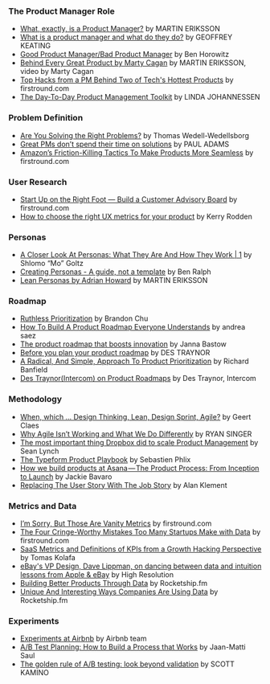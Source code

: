 
### The Product Manager Role
- [What, exactly, is a Product Manager?](https://bit.ly/2K7pCuF) by MARTIN ERIKSSON
- [What is a product manager and what do they do?](https://bit.ly/2YITW2n) by GEOFFREY KEATING 
- [Good Product Manager/Bad Product Manager](https://bit.ly/2uR0dha) by Ben Horowitz
- [Behind Every Great Product by Marty Cagan](https://bit.ly/2xbKx8Q) by  MARTIN ERIKSSON, video by Marty Cagan
- [Top Hacks from a PM Behind Two of Tech's Hottest Products](https://bit.ly/2UdMBcz) by firstround.com
- [The Day-To-Day Product Management Toolkit](https://bit.ly/2ODONnP) by LINDA JOHANNESSEN

### Problem Definition
- [Are You Solving the Right Problems?](https://bit.ly/2inexDI) by Thomas Wedell-Wedellsborg
- [Great PMs don’t spend their time on solutions](https://bit.ly/2Uc8oRW) by PAUL ADAMS
- [Amazon’s Friction-Killing Tactics To Make Products More Seamless](https://bit.ly/2GocqyF) by firstround.com

### User Research
- [Start Up on the Right Foot — Build a Customer Advisory Board](https://bit.ly/2K6HSoG) by firstround.com
- [How to choose the right UX metrics for your product](https://bit.ly/1Ntnytj) by Kerry Rodden

### Personas
- [A Closer Look At Personas: What They Are And How They Work | 1](https://bit.ly/1STWdln) by Shlomo “Mo” Goltz
- [Creating Personas - A guide, not a template](https://bit.ly/2OGoLjJ) by Ben Ralph
- [Lean Personas by Adrian Howard](https://bit.ly/2UnAY1X) by MARTIN ERIKSSON

### Roadmap
- [Ruthless Prioritization](https://bit.ly/2HIcsix) by Brandon Chu
- [How To Build A Product Roadmap Everyone Understands](https://bit.ly/2FOYCeK) by andrea saez
- [The product roadmap that boosts innovation](https://bit.ly/2Va9PNi) by Janna Bastow  
- [Before you plan your product roadmap](https://bit.ly/2UpFCfY) by DES TRAYNOR
- [A Radical, And Simple, Approach To Product Prioritization](https://bit.ly/2GpHeNx) by Richard Banfield
- [Des Traynor(Intercom) on Product Roadmaps](https://bit.ly/2sPypZU) by Des Traynor, Intercom

### Methodology
- [When, which … Design Thinking, Lean, Design Sprint, Agile?](https://bit.ly/2xF1GZj) by Geert Claes
- [Why Agile Isn’t Working and What We Do Differently](https://m.signalvnoise.com/running-in-circles-aae73d79ce19) by RYAN SINGER
- [The most important thing Dropbox did to scale Product Management](https://medium.com/@slynch/the-most-important-thing-dropbox-did-to-scale-product-management-fed90e30697e) by Sean Lynch
- [The Typeform Product Playbook](https://productcoalition.com/the-typeform-product-playbook-49e1a5cc3a08) by Sebastien Phlix 
- [How we build products at Asana — The Product Process: From Inception to Launch](https://medium.com/@jackiebo/how-we-build-products-at-asana-the-product-process-from-inception-to-launch-c5cce9adf776) by Jackie Bavaro
- [Replacing The User Story With The Job Story](https://jtbd.info/replacing-the-user-story-with-the-job-story-af7cdee10c27) by Alan Klement

### Metrics and Data
- [I’m Sorry, But Those Are Vanity Metrics](https://bit.ly/2UhI8WA) by firstround.com
- [The Four Cringe-Worthy Mistakes Too Many Startups Make with Data](https://bit.ly/2UkfP92) by firstround.com
- [SaaS Metrics and Definitions of KPIs from a Growth Hacking Perspective](https://bit.ly/2U9d37j) by Tomas Kolafa
- [eBay's VP Design, Dave Lippman, on dancing between data and intuition lessons from Apple & eBay](https://bit.ly/2CPIKYt) by High Resolution
- [Building Better Products Through Data](https://bit.ly/2UbCZPC) by Rocketship.fm
- [Unique And Interesting Ways Companies Are Using Data](https://bit.ly/2FTIQk0) by Rocketship.fm

### Experiments
- [Experiments at Airbnb](https://bit.ly/2yElw6f) by Airbnb team 
- [A/B Test Planning: How to Build a Process that Works](https://bit.ly/2pZ28LZ) by Jaan-Matti Saul
- [The golden rule of A/B testing: look beyond validation](https://bit.ly/2uBCejL) by SCOTT KAMINO
